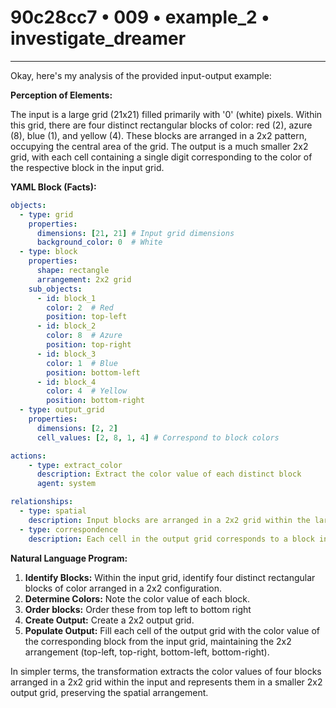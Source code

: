 # 90c28cc7 • 009 • example_2 • investigate_dreamer

---
Okay, here's my analysis of the provided input-output example:

**Perception of Elements:**

The input is a large grid (21x21) filled primarily with '0' (white) pixels. Within this grid, there are four distinct rectangular blocks of color: red (2), azure (8), blue (1), and yellow (4). These blocks are arranged in a 2x2 pattern, occupying the central area of the grid. The output is a much smaller 2x2 grid, with each cell containing a single digit corresponding to the color of the respective block in the input grid.

**YAML Block (Facts):**



```yaml
objects:
  - type: grid
    properties:
      dimensions: [21, 21] # Input grid dimensions
      background_color: 0  # White
  - type: block
    properties:
      shape: rectangle
      arrangement: 2x2 grid
    sub_objects:
      - id: block_1
        color: 2  # Red
        position: top-left
      - id: block_2
        color: 8  # Azure
        position: top-right
      - id: block_3
        color: 1  # Blue
        position: bottom-left
      - id: block_4
        color: 4  # Yellow
        position: bottom-right
  - type: output_grid
    properties:
      dimensions: [2, 2]
      cell_values: [2, 8, 1, 4] # Correspond to block colors

actions:
    - type: extract_color
      description: Extract the color value of each distinct block
      agent: system

relationships:
  - type: spatial
    description: Input blocks are arranged in a 2x2 grid within the larger input grid.
  - type: correspondence
    description: Each cell in the output grid corresponds to a block in the input grid, representing its color.

```



**Natural Language Program:**

1.  **Identify Blocks:** Within the input grid, identify four distinct rectangular blocks of color arranged in a 2x2 configuration.
2.  **Determine Colors:** Note the color value of each block.
3.   **Order blocks:** Order these from top left to bottom right
4.  **Create Output:** Create a 2x2 output grid.
5.  **Populate Output:** Fill each cell of the output grid with the color value of the corresponding block from the input grid, maintaining the 2x2 arrangement (top-left, top-right, bottom-left, bottom-right).

In simpler terms, the transformation extracts the color values of four blocks arranged in a 2x2 grid within the input and represents them in a smaller 2x2 output grid, preserving the spatial arrangement.

